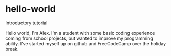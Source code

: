 # hello-world
Introductory tutorial

Hello world, I'm Alex. I'm a student with some basic coding experience coming from school projects, but wanted to improve my programming ability. I've started myself up on github and FreeCodeCamp over the holiday break. 
